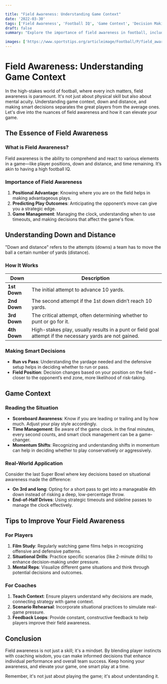 ```yaml
---

title: "Field Awareness: Understanding Game Context"
date: '2022-03-30'
tags: ['Field Awareness', 'Football IQ', 'Game Context', 'Decision Making', 'Coaching Tips', 'Player Knowledge', 'Sports Strategy']
draft: false
summary: "Explore the importance of field awareness in football, including understanding down and distance, game context, and making smart decisions. This article blends player knowledge with coaching wisdom to help you elevate your game."

images: ['https://www.sportstips.org/articleimage/Football/P/field_awareness_understanding_game_context.webp']
---
```


# Field Awareness: Understanding Game Context

In the high-stakes world of football, where every inch matters, field awareness is paramount. It's not just about physical skill but also about mental acuity. Understanding game context, down and distance, and making smart decisions separates the great players from the average ones. Let's dive into the nuances of field awareness and how it can elevate your game.

## The Essence of Field Awareness

### What is Field Awareness?

Field awareness is the ability to comprehend and react to various elements in a game—like player positions, down and distance, and time remaining. It’s akin to having a high football IQ.

### Importance of Field Awareness

1. **Positional Advantage**: Knowing where you are on the field helps in making advantageous plays.
2. **Predicting Play Outcomes**: Anticipating the opponent’s move can give you a strategic edge.
3. **Game Management**: Managing the clock, understanding when to use timeouts, and making decisions that affect the game's flow.

## Understanding Down and Distance

"Down and distance" refers to the attempts (downs) a team has to move the ball a certain number of yards (distance).

### How It Works

| Down | Description |
|------|-------------|
| **1st Down** | The initial attempt to advance 10 yards. |
| **2nd Down** | The second attempt if the 1st down didn’t reach 10 yards. |
| **3rd Down** | The critical attempt, often determining whether to punt or go for it. |
| **4th Down** | High-stakes play, usually results in a punt or field goal attempt if the necessary yards are not gained. |

### Making Smart Decisions

- **Run vs Pass**: Understanding the yardage needed and the defensive setup helps in deciding whether to run or pass.
- **Field Position**: Decision changes based on your position on the field – closer to the opponent’s end zone, more likelihood of risk-taking.

## Game Context

### Reading the Situation

- **Scoreboard Awareness**: Know if you are leading or trailing and by how much. Adjust your play style accordingly.
- **Time Management**: Be aware of the game clock. In the final minutes, every second counts, and smart clock management can be a game-changer.
- **Momentum Shifts**: Recognizing and understanding shifts in momentum can help in deciding whether to play conservatively or aggressively.

### Real-World Application

Consider the last Super Bowl where key decisions based on situational awareness made the difference:

- **On 3rd and long**: Opting for a short pass to get into a manageable 4th down instead of risking a deep, low-percentage throw.
- **End-of-Half Drives**: Using strategic timeouts and sideline passes to manage the clock effectively.

## Tips to Improve Your Field Awareness

### For Players

1. **Film Study**: Regularly watching game films helps in recognizing offensive and defensive patterns.
2. **Situational Drills**: Practice specific scenarios (like 2-minute drills) to enhance decision-making under pressure.
3. **Mental Reps**: Visualize different game situations and think through potential decisions and outcomes.

### For Coaches

1. **Teach Context**: Ensure players understand why decisions are made, connecting strategy with game context.
2. **Scenario Rehearsal**: Incorporate situational practices to simulate real-game pressure.
3. **Feedback Loops**: Provide constant, constructive feedback to help players improve their field awareness.

## Conclusion

Field awareness is not just a skill; it's a mindset. By blending player instincts with coaching wisdom, you can make informed decisions that enhance individual performance and overall team success. Keep honing your awareness, and elevate your game, one smart play at a time. 

Remember, it's not just about playing the game; it's about understanding it.
